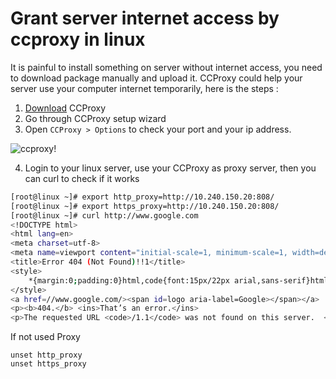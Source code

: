 # Grant server internet access by ccproxy in linux

It is painful to install something on server without internet access, you need to download package manually and upload it. CCProxy could help your server use your computer internet temporarily, here is the steps :

1. [Download](http://www.youngzsoft.net/ccproxy/proxy-server-download.htm) CCProxy
2. Go through CCProxy setup wizard
3. Open `CCProxy > Options` to check your port and your ip address.

![ccproxy!](ccproxy.PNG "ccproxy")

4. Login to your linux server, use your CCProxy as proxy server, then you can curl to check if it works
```sh
[root@linux ~]# export http_proxy=http://10.240.150.20:808/
[root@linux ~]# export https_proxy=http://10.240.150.20:808/
[root@linux ~]# curl http://www.google.com
<!DOCTYPE html>
<html lang=en>
<meta charset=utf-8>
<meta name=viewport content="initial-scale=1, minimum-scale=1, width=device-width">
<title>Error 404 (Not Found)!!1</title>
<style>
    *{margin:0;padding:0}html,code{font:15px/22px arial,sans-serif}html{background:#fff;color:#222;padding:15px}body{margin:7% auto 0;max-width:390px;min-height:180px;padding:30px 0 15px}* > body{background:url(//www.google.com/images/errors/robot.png) 100% 5px no-repeat;padding-right:205px}p{margin:11px 0 22px;overflow:hidden}ins{color:#777;text-decoration:none}a img{border:0}@media screen and (max-width:772px){body{background:none;margin-top:0;max-width:none;padding-right:0}}#logo{background:url(//www.google.com/images/branding/googlelogo/1x/googlelogo_color_150x54dp.png) no-repeat;margin-left:-5px}@media only screen and (min-resolution:192dpi){#logo{background:url(//www.google.com/images/branding/googlelogo/2x/googlelogo_color_150x54dp.png) no-repeat 0% 0%/100% 100%;-moz-border-image:url(//www.google.com/images/branding/googlelogo/2x/googlelogo_color_150x54dp.png) 0}}@media only screen and (-webkit-min-device-pixel-ratio:2){#logo{background:url(//www.google.com/images/branding/googlelogo/2x/googlelogo_color_150x54dp.png) no-repeat;-webkit-background-size:100% 100%}}#logo{display:inline-block;height:54px;width:150px}
</style>
<a href=//www.google.com/><span id=logo aria-label=Google></span></a>
<p><b>404.</b> <ins>That’s an error.</ins>
<p>The requested URL <code>/1.1</code> was not found on this server.  <ins>That’s all we know.</ins>
```
If not used Proxy
```
unset http_proxy
unset https_proxy
```
